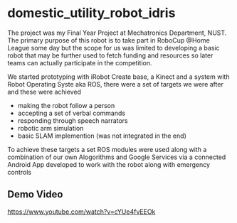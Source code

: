 # domestic_utility_robot_idris

The project was my Final Year Project at Mechatronics Department, NUST. The primary purpose of this robot is to take part in
RoboCup @Home League some day but the scope for us was limited to developing a basic robot that may be further used to fetch
funding and resources so later teams can actually participate in the competition.

We started prototyping with iRobot Create base, a Kinect and a system with Robot Operating Syste aka ROS, there were a set of 
targets we were after and these were achieved

- making the robot follow a person
- accepting a set of verbal commands
- responding through speech narrators
- robotic arm simulation
- basic SLAM implemention (was not integrated in the end)

To achieve these targets a set ROS modules were used along with a combination of our own Alogorithms and Google Services via a
connected Android App developed to work with the robot along with emergency controls

## Demo Video
https://www.youtube.com/watch?v=cYUe4fvEEOk
